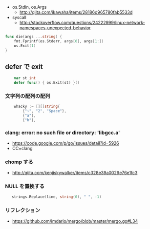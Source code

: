 
 * os.Stdin, os.Args
   * http://qiita.com/ikawaha/items/28186d965780fab5533d
 * syscall 
   * http://stackoverflow.com/questions/24222999/linux-network-namespaces-unexpected-behavior

```go
func die(args ...string) {
	fmt.Fprintf(os.Stderr, args[0], args[1:])
	os.Exit(1)
}
```

## defer で exit

```go
	var st int
	defer func() { os.Exit(st) }()
```

### 文字列の配列の配列

```go
	whacky := [][]string{
		{"~", "2", "Space"},
		{"a"},
		{"b"},
```

### clang: error: no such file or directory: 'libgcc.a'

 * https://code.google.com/p/go/issues/detail?id=5926
 * CC=clang

### chomp する

   * http://qiita.com/kenjiskywalker/items/c328e39a0029e76e1fc3

### NULL を置換する
   
```go
   strings.Replace(line, string(0), " ", -1)
```   

### リフレクション

 * https://github.com/imdario/mergo/blob/master/mergo.go#L34

